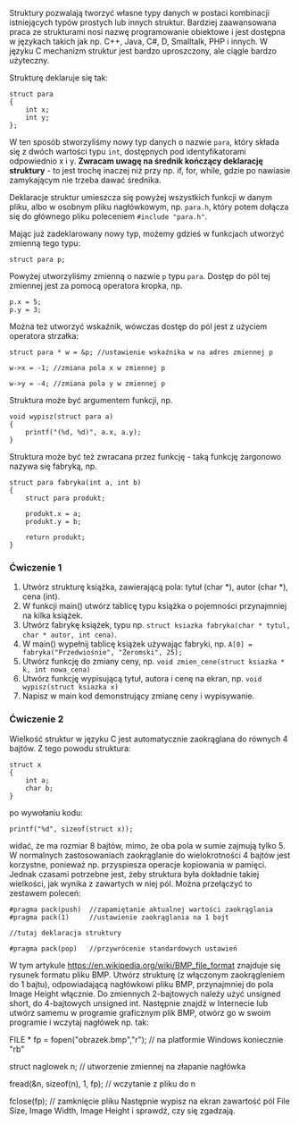 Struktury pozwalają tworzyć własne typy danych w postaci kombinacji istniejących typów prostych lub innych struktur. Bardziej zaawansowana praca ze strukturami nosi nazwę programowanie obiektowe i jest dostępna w językach takich jak np. C++, Java, C#, D, Smalltalk, PHP i innych. W języku C mechanizm struktur jest bardzo uproszczony, ale ciągle bardzo użyteczny.

Strukturę deklaruje się tak:

    struct para
    {
        int x;
        int y;
    };

W ten sposób stworzyliśmy nowy typ danych o nazwie `para`, który składa się z dwóch wartości typu `int`, dostępnych pod identyfikatorami odpowiednio x i y. **Zwracam uwagę na średnik kończący deklarację struktury** - to jest trochę inaczej niż przy np. if, for, while, gdzie po nawiasie zamykającym nie trzeba dawać średnika.

Deklaracje struktur umieszcza się powyżej wszystkich funkcji w danym pliku, albo w osobnym pliku nagłówkowym, np. `para.h`, który potem dołącza się do głównego pliku poleceniem `#include "para.h"`.

Mając już zadeklarowany nowy typ, możemy gdzieś w funkcjach utworzyć zmienną tego typu:

    struct para p;
    
Powyżej utworzyliśmy zmienną o nazwie `p` typu `para`. Dostęp do pól tej zmiennej jest za pomocą operatora kropka, np.

    p.x = 5;
    p.y = 3;

Można też utworzyć wskaźnik, wówczas dostęp do pól jest z użyciem operatora strzałka:

    struct para * w = &p; //ustawienie wskaźnika w na adres zmiennej p

    w->x = -1; //zmiana pola x w zmiennej p

    w->y = -4; //zmiana pola y w zmiennej p

Struktura może być argumentem funkcji, np.

    void wypisz(struct para a)
    {
        printf("(%d, %d)", a.x, a.y);
    }

Struktura może być też zwracana przez funkcję - taką funkcję żargonowo nazywa się fabryką, np.

    struct para fabryka(int a, int b)
    {
        struct para produkt;

        produkt.x = a;
        produkt.y = b;

        return produkt;
    }
    
### Ćwiczenie 1

1. Utwórz strukturę książka, zawierającą pola: tytuł (char *), autor (char *), cena (int).
1. W funkcji main() utwórz tablicę typu książka o pojemności przynajmniej na kilka książek.
1. Utwórz fabrykę książek, typu np. `struct ksiazka fabryka(char * tytul, char * autor, int cena)`.
1. W main() wypełnij tablicę książek używając fabryki, np. `A[0] = fabryka("Przedwiośnie", "Żeromski", 25);`
1. Utwórz funkcję do zmiany ceny, np. `void zmien_cene(struct ksiazka * k, int nowa_cena)`
1. Utwórz funkcję wypisującą tytuł, autora i cenę na ekran, np. `void wypisz(struct ksiazka x)`
1. Napisz w main kod demonstrujący zmianę ceny i wypisywanie.

### Ćwiczenie 2

Wielkość struktur w języku C jest automatycznie zaokrąglana do równych 4 bajtów. Z tego powodu struktura:

    struct x
    {
        int a;
        char b;
    }

po wywołaniu kodu:

    printf("%d", sizeof(struct x));

widać, że ma rozmiar 8 bajtów, mimo, że oba pola w sumie zajmują tylko 5. W normalnych zastosowaniach zaokrąglanie do wielokrotności 4 bajtów jest korzystne, ponieważ np. przyspiesza operacje kopiowania w pamięci. Jednak czasami potrzebne jest, żeby struktura była dokładnie takiej wielkości, jak wynika z zawartych w niej pól. Można przełączyć to zestawem poleceń:

    #pragma pack(push)  //zapamiętanie aktualnej wartości zaokrąglania
    #pragma pack(1)     //ustawienie zaokrąglania na 1 bajt
    
    //tutaj deklaracja struktury
    
    #pragma pack(pop)   //przywrócenie standardowych ustawień

W tym artykule https://en.wikipedia.org/wiki/BMP_file_format znajduje się rysunek formatu pliku BMP. Utwórz strukturę (z włączonym zaokrągleniem do 1 bajtu), odpowiadającą nagłówkowi pliku BMP, przynajmniej do pola Image Height włącznie. Do zmiennych 2-bajtowych należy użyć unsigned short, do 4-bajtowych unsigned int. Następnie znajdź w Internecie lub utwórz samemu w programie graficznym plik BMP, otwórz go w swoim programie i wczytaj nagłówek np. tak:

FILE * fp = fopen("obrazek.bmp","r");   // na platformie Windows koniecznie "rb"

struct naglowek n;                      // utworzenie zmiennej na złapanie nagłówka

fread(&n, sizeof(n), 1, fp);            // wczytanie z pliku do n

fclose(fp);                             // zamknięcie pliku
Następnie wypisz na ekran zawartość pól File Size, Image Width, Image Height i sprawdź, czy się zgadzają.
